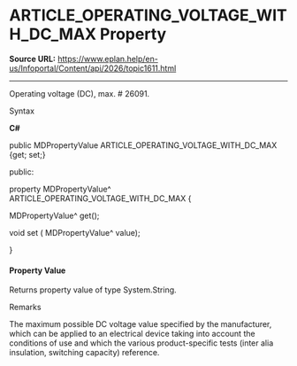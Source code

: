 # ARTICLE_OPERATING_VOLTAGE_WITH_DC_MAX Property

**Source URL:** https://www.eplan.help/en-us/Infoportal/Content/api/2026/topic1611.html

---

Operating voltage (DC), max. # 26091.

Syntax

**C#**



public MDPropertyValue ARTICLE_OPERATING_VOLTAGE_WITH_DC_MAX {get; set;}

public:

property MDPropertyValue^ ARTICLE_OPERATING_VOLTAGE_WITH_DC_MAX {

   MDPropertyValue^ get();

   void set (    MDPropertyValue^ value);

}


#### Property Value

Returns property value of type System.String.

Remarks

The maximum possible DC voltage value specified by the manufacturer, which can be applied to an electrical device taking into account the conditions of use and which the various product-specific tests (inter alia insulation, switching capacity) reference.

